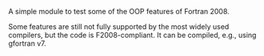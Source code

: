 A simple module to test some of the OOP features of Fortran 2008.

Some features are still not fully supported by the most widely used compilers,
but the code is F2008-compliant. It can be compiled, e.g., using gfortran v7.

